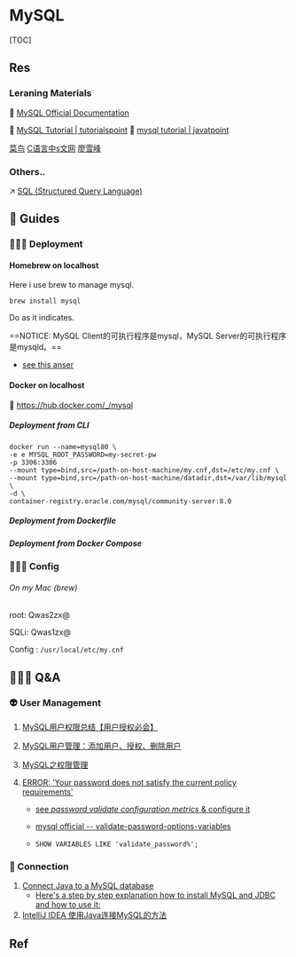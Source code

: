 # MySQL

[TOC]


## Res
### Leraning Materials
📂 [MySQL Official Documentation](https://dev.mysql.com/doc/)

📂 [MySQL Tutorial | tutorialspoint](https://www.tutorialspoint.com/mysql/index.htm)
📂 [mysql tutorial | javatpoint](https://www.javatpoint.com/mysql-tutorial)

[菜鸟](https://www.runoob.com/mysql/mysql-database-import.html)
[C语言中s文网](http://c.biancheng.net/view/vip_8317.html)
[廖雪峰](https://www.liaoxuefeng.com/wiki/1177760294764384/1246617774585536)


### Others..
↗ [SQL (Structured Query Language)](../../../🗣️%20Database%20Languages/🦆%20Query%20Languages%20(Data%20Query%20Languages,%20DQL)/🩼%20SQL%20(Structured%20Query%20Language)/SQL%20(Structured%20Query%20Language).md)



## 🧭 Guides
### 🧑🏿‍🏭 Deployment
#### Homebrew on localhost
Here i use brew to manage mysql.
```shell
brew install mysql
```

Do as it indicates.

==NOTICE: MySQL Client的可执行程序是mysql，MySQL Server的可执行程序是mysqld。==

[brew install mysql on macOS]: https://stackoverflow.com/questions/4359131/brew-install-mysql-on-macos
   - [see this anser](https://stackoverflow.com/a/6378429/16542494)

[部署数据库 -- 阿里云开发者文档]: https://www.alibabacloud.com/help/zh/elastic-compute-service/latest/database-overview

#### Docker on localhost
🔗 https://hub.docker.com/_/mysql

##### Deployment from CLI
```shell
docker run --name=mysql80 \
-e e MYSQL_ROOT_PASSWORD=my-secret-pw
-p 3306:3306
--mount type=bind,src=/path-on-host-machine/my.cnf,dst=/etc/my.cnf \ 
--mount type=bind,src=/path-on-host-machine/datadir,dst=/var/lib/mysql \ 
-d \
container-registry.oracle.com/mysql/community-server:8.0

```
##### Deployment from Dockerfile

##### Deployment from Docker Compose


[📂 2.6.1 Basic Steps for MySQL Server Deployment with Docker | Mysql Docs]: https://dev.mysql.com/doc/mysql-linuxunix-excerpt/8.0/en/docker-mysql-getting-started.html


### 🧑🏼‍🔧 Config
###### On my Mac (brew)
root: Qwas2zx@

SQLi: Qwas1zx@

Config : `/usr/local/etc/my.cnf`



## 🤷🏽‍♂️ Q&A
### 👽 User Management
1. [MySQL用户权限总结【用户授权必会】](https://blog.csdn.net/yeahPeng11/article/details/121584343) 

2. [MySQL用户管理：添加用户、授权、删除用户](https://www.cnblogs.com/chanshuyi/p/mysql_user_mng.html) 

3. [MySQL之权限管理](https://www.cnblogs.com/Richardzhu/p/3318595.html) 

4. [ERROR: 'Your password does not satisfy the current policy requirements'](https://stackoverflow.com/questions/43094726/your-password-does-not-satisfy-the-current-policy-requirements)

   - [see *password validate configuration metrics* & configure it](https://stackoverflow.com/a/43094873/16542494)
   - [mysql official -- validate-password-options-variables](https://dev.mysql.com/doc/refman/8.0/en/validate-password-options-variables.html)

   - `SHOW VARIABLES LIKE 'validate_password%';`


### 🎀 Connection
1. [Connect Java to a MySQL database](https://stackoverflow.com/questions/2839321/connect-java-to-a-mysql-database)
   - [Here's a step by step explanation how to install MySQL and JDBC and how to use it:](https://stackoverflow.com/a/2840358/16542494)
2. [IntelliJ IDEA 使用Java连接MySQL的方法](http://www.codebaoku.com/it-mysql/it-mysql-198662.html)



## Ref




